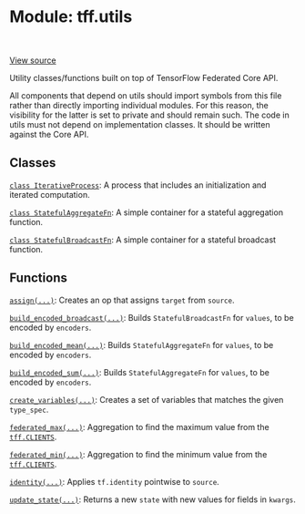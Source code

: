 <div itemscope itemtype="http://developers.google.com/ReferenceObject">
<meta itemprop="name" content="tff.utils" />
<meta itemprop="path" content="Stable" />
</div>

# Module: tff.utils

<table class="tfo-notebook-buttons tfo-api" align="left">
</table>

<a target="_blank" href="http://github.com/tensorflow/federated/tree/master/tensorflow_federated/python/core/utils/__init__.py">View
source</a>

Utility classes/functions built on top of TensorFlow Federated Core API.

<!-- Placeholder for "Used in" -->

All components that depend on utils should import symbols from this file rather
than directly importing individual modules. For this reason, the visibility for
the latter is set to private and should remain such. The code in utils must not
depend on implementation classes. It should be written against the Core API.

## Classes

[`class IterativeProcess`](../tff/utils/IterativeProcess.md): A process that
includes an initialization and iterated computation.

[`class StatefulAggregateFn`](../tff/utils/StatefulAggregateFn.md): A simple
container for a stateful aggregation function.

[`class StatefulBroadcastFn`](../tff/utils/StatefulBroadcastFn.md): A simple
container for a stateful broadcast function.

## Functions

[`assign(...)`](../tff/utils/assign.md): Creates an op that assigns `target`
from `source`.

[`build_encoded_broadcast(...)`](../tff/utils/build_encoded_broadcast.md):
Builds `StatefulBroadcastFn` for `values`, to be encoded by `encoders`.

[`build_encoded_mean(...)`](../tff/utils/build_encoded_mean.md): Builds
`StatefulAggregateFn` for `values`, to be encoded by `encoders`.

[`build_encoded_sum(...)`](../tff/utils/build_encoded_sum.md): Builds
`StatefulAggregateFn` for `values`, to be encoded by `encoders`.

[`create_variables(...)`](../tff/utils/create_variables.md): Creates a set of
variables that matches the given `type_spec`.

[`federated_max(...)`](../tff/utils/federated_max.md): Aggregation to find the
maximum value from the <a href="../tff.md#CLIENTS"><code>tff.CLIENTS</code></a>.

[`federated_min(...)`](../tff/utils/federated_min.md): Aggregation to find the
minimum value from the <a href="../tff.md#CLIENTS"><code>tff.CLIENTS</code></a>.

[`identity(...)`](../tff/utils/identity.md): Applies `tf.identity` pointwise to
`source`.

[`update_state(...)`](../tff/utils/update_state.md): Returns a new `state` with
new values for fields in `kwargs`.
